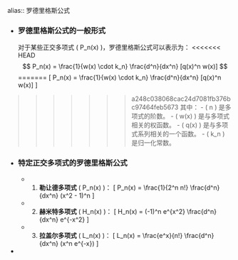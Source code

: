 alias:: 罗德里格斯公式

- ### 罗德里格斯公式的一般形式
  对于某些正交多项式 \( P_n(x) \)，罗德里格斯公式可以表示为：
<<<<<<< HEAD
  $$ P_n(x) = \frac{1}{w(x) \cdot k_n} \frac{d^n}{dx^n} [q(x)^n w(x)] $$
=======
  \[ P_n(x) = \frac{1}{w(x) \cdot k_n} \frac{d^n}{dx^n} [q(x)^n w(x)] \]
>>>>>>> a248c038068cac24d7081fb376bc97464feb5673
  其中：
	- \( n \) 是多项式的阶数。
	- \( w(x) \) 是与多项式相关的权函数。
	- \( q(x) \) 是与多项式系列相关的一个函数。
	- \( k_n \) 是归一化常数。
- ### 特定正交多项式的罗德里格斯公式
	- 1. **勒让德多项式** \( P_n(x) \)：
	   \[ P_n(x) = \frac{1}{2^n n!} \frac{d^n}{dx^n} (x^2 - 1)^n \]
	- 2. **赫米特多项式** \( H_n(x) \)：
	   \[ H_n(x) = (-1)^n e^{x^2} \frac{d^n}{dx^n} e^{-x^2} \]
	- 3. **拉盖尔多项式** \( L_n(x) \)：
	   \[ L_n(x) = \frac{e^x}{n!} \frac{d^n}{dx^n} (x^n e^{-x}) \]
-